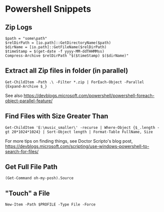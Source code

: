 # Powershell Snippets

## Zip Logs

```
$path = "some\path"
$relDirPath = [io.path]::GetDirectoryName($path)
$dirName = [io.path]::GetFileName($relDirPath)
$timeStamp = $(get-date -f yyyy-MM-ddTHHMMss)
Compress-Archive $relDirPath "$($timeStamp) $($dirName)"
```

## Extract all Zip files in folder (in parallel)

```
Get-ChildItem -Path .\ -Filter *.zip | ForEach-Object -Parallel {Expand-Archive $_}
```

See also https://devblogs.microsoft.com/powershell/powershell-foreach-object-parallel-feature/


## Find Files with Size Greater Than

```
Get-ChildItem 'E:\music_smaller\' -recurse | Where-Object {$_.length -gt 20*1024*1024} | Sort-Object length | Format-Table FullName, Size
```

For more tips on finding things, see Doctor Scripto's blog post, https://devblogs.microsoft.com/scripting/use-windows-powershell-to-search-for-files/

## Get Full File Path
```
(Get-Command oh-my-posh).Source
```

## "Touch" a File
```
New-Item -Path $PROFILE -Type File -Force
```
